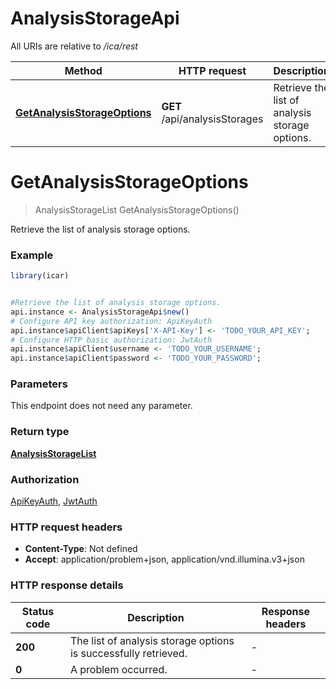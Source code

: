 # AnalysisStorageApi

All URIs are relative to */ica/rest*

Method | HTTP request | Description
------------- | ------------- | -------------
[**GetAnalysisStorageOptions**](AnalysisStorageApi.md#GetAnalysisStorageOptions) | **GET** /api/analysisStorages | Retrieve the list of analysis storage options.


# **GetAnalysisStorageOptions**
> AnalysisStorageList GetAnalysisStorageOptions()

Retrieve the list of analysis storage options.

### Example
```R
library(icar)


#Retrieve the list of analysis storage options.
api.instance <- AnalysisStorageApi$new()
# Configure API key authorization: ApiKeyAuth
api.instance$apiClient$apiKeys['X-API-Key'] <- 'TODO_YOUR_API_KEY';
# Configure HTTP basic authorization: JwtAuth
api.instance$apiClient$username <- 'TODO_YOUR_USERNAME';
api.instance$apiClient$password <- 'TODO_YOUR_PASSWORD';
```

### Parameters
This endpoint does not need any parameter.

### Return type

[**AnalysisStorageList**](AnalysisStorageList.md)

### Authorization

[ApiKeyAuth](../README.md#ApiKeyAuth), [JwtAuth](../README.md#JwtAuth)

### HTTP request headers

 - **Content-Type**: Not defined
 - **Accept**: application/problem+json, application/vnd.illumina.v3+json

### HTTP response details
| Status code | Description | Response headers |
|-------------|-------------|------------------|
| **200** | The list of analysis storage options is successfully retrieved. |  -  |
| **0** | A problem occurred. |  -  |

